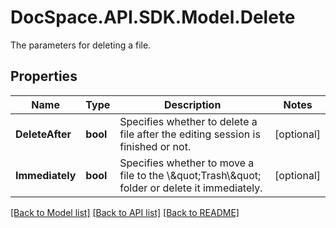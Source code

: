 # DocSpace.API.SDK.Model.Delete
The parameters for deleting a file.

## Properties

Name | Type | Description | Notes
------------ | ------------- | ------------- | -------------
**DeleteAfter** | **bool** | Specifies whether to delete a file after the editing session is finished or not. | [optional] 
**Immediately** | **bool** | Specifies whether to move a file to the \\\&quot;Trash\\\&quot; folder or delete it immediately. | [optional] 

[[Back to Model list]](../README.md#documentation-for-models) [[Back to API list]](../README.md#documentation-for-api-endpoints) [[Back to README]](../README.md)


